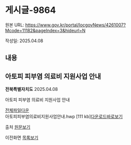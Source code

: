 # 게시글-9864

원본 URL: https://www.gov.kr/portal/locgovNews/4261007?Mcode=11182&pageIndex=3&hideurl=N

작성일: 2025.04.08

## 내용

## 아토피 피부염 의료비 지원사업 안내

**전북특별자치도** 2025.04.08

아토피 피부염 의료비 지원사업 안내  
  
[전체파일다운](https://www.jeonbuk.go.kr/board/downloadAll.jeonbuk?boardId=BBS_0000005&dataSid=607007)  
아토피피부염의료비지원사업안내.hwp [111 kb][다운로드](https://www.jeonbuk.go.kr/board/download.jeonbuk?boardId=BBS_0000005&menuCd=DOM_000000102001001000&orderBy=REGISTER_DATE:DESC&paging=ok&startPage=1&dataSid=607007&command=update&fileSid=366199 "아토피피부염의료비지원사업안내.hwp")[바로보기](https://www.jeonbuk.go.kr/board/SynapViewer.jeonbuk?boardId=BBS_0000005&menuCd=DOM_000000102001001000&orderBy=REGISTER_DATE:DESC&paging=ok&startPage=1&dataSid=607007&command=update&fileSid=366199 "아토피피부염의료비지원사업안내.hwp 전용뷰어 새창으로 열립니다. ")  


출처 [원문보기](https://www.jeonbuk.go.kr/board/view.jeonbuk?boardId=BBS_0000005&menuCd=DOM_000000102001001000&orderBy=REGISTER_DATE:DESC&paging=ok&startPage=1&dataSid=607007 "새창열림")

이전화면 [목록보기](javascript:fn_ntadmList\(\))
